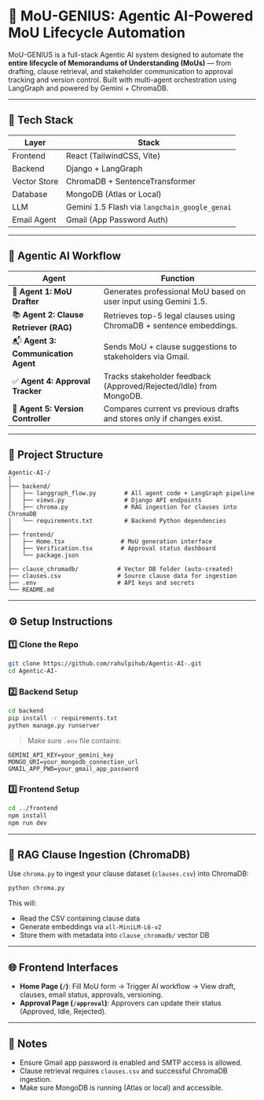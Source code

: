 # 🤖 MoU-GENIUS: Agentic AI-Powered MoU Lifecycle Automation

MoU-GENIUS is a full-stack Agentic AI system designed to automate the **entire lifecycle of Memorandums of Understanding (MoUs)** — from drafting, clause retrieval, and stakeholder communication to approval tracking and version control. Built with multi-agent orchestration using LangGraph and powered by Gemini + ChromaDB.

---

## 🚀 Tech Stack

| Layer        | Stack                                         |
| ------------ | --------------------------------------------- |
| Frontend     | React (TailwindCSS, Vite)                     |
| Backend      | Django + LangGraph                            |
| Vector Store | ChromaDB + SentenceTransformer                |
| Database     | MongoDB (Atlas or Local)                      |
| LLM          | Gemini 1.5 Flash via `langchain_google_genai` |
| Email Agent  | Gmail (App Password Auth)                     |

---

## 🧠 Agentic AI Workflow

| Agent                                  | Function                                                              |
| -------------------------------------- | --------------------------------------------------------------------- |
| 📝 **Agent 1: MoU Drafter**            | Generates professional MoU based on user input using Gemini 1.5.      |
| 📚 **Agent 2: Clause Retriever (RAG)** | Retrieves top-5 legal clauses using ChromaDB + sentence embeddings.   |
| 📬 **Agent 3: Communication Agent**    | Sends MoU + clause suggestions to stakeholders via Gmail.             |
| ✅ **Agent 4: Approval Tracker**        | Tracks stakeholder feedback (Approved/Rejected/Idle) from MongoDB.    |
| 🧮 **Agent 5: Version Controller**     | Compares current vs previous drafts and stores only if changes exist. |

---

## 📁 Project Structure

```
Agentic-AI-/
│
├── backend/
│   ├── langgraph_flow.py        # All agent code + LangGraph pipeline
│   ├── views.py                 # Django API endpoints
│   ├── chroma.py                # RAG ingestion for clauses into ChromaDB
│   └── requirements.txt         # Backend Python dependencies
│
├── frontend/
│   ├── Home.tsx                # MoU generation interface
│   ├── Verification.tsx        # Approval status dashboard
│   └── package.json
│
├── clause_chromadb/           # Vector DB folder (auto-created)
├── clauses.csv                # Source clause data for ingestion
├── .env                       # API keys and secrets
└── README.md
```

---

## ⚙️ Setup Instructions

### 1️⃣ Clone the Repo

```bash
git clone https://github.com/rahulpihub/Agentic-AI-.git
cd Agentic-AI-
```

### 2️⃣ Backend Setup

```bash
cd backend
pip install -r requirements.txt
python manage.py runserver
```

> Make sure `.env` file contains:

```env
GEMINI_API_KEY=your_gemini_key
MONGO_URI=your_mongodb_connection_url
GMAIL_APP_PWD=your_gmail_app_password
```

### 3️⃣ Frontend Setup

```bash
cd ../frontend
npm install
npm run dev
```

---

## 🧩 RAG Clause Ingestion (ChromaDB)

Use `chroma.py` to ingest your clause dataset (`clauses.csv`) into ChromaDB:

```bash
python chroma.py
```

This will:

* Read the CSV containing clause data
* Generate embeddings via `all-MiniLM-L6-v2`
* Store them with metadata into `clause_chromadb/` vector DB

---

## 🌐 Frontend Interfaces

* **Home Page (`/`)**: Fill MoU form → Trigger AI workflow → View draft, clauses, email status, approvals, versioning.
* **Approval Page (`/approval`)**: Approvers can update their status (Approved, Idle, Rejected).

---

## 📎 Notes

* Ensure Gmail app password is enabled and SMTP access is allowed.
* Clause retrieval requires `clauses.csv` and successful ChromaDB ingestion.
* Make sure MongoDB is running (Atlas or local) and accessible.

